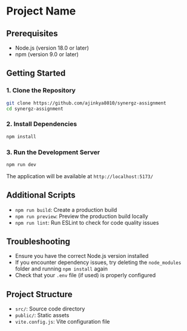 # Project Name

## Prerequisites
- Node.js (version 18.0 or later)
- npm (version 9.0 or later)

## Getting Started

### 1. Clone the Repository
```bash
git clone https://github.com/ajinkya8010/synergz-assignment
cd synergz-assignment
```

### 2. Install Dependencies
```bash
npm install
```

### 3. Run the Development Server
```bash
npm run dev
```

The application will be available at `http://localhost:5173/`

## Additional Scripts

- `npm run build`: Create a production build
- `npm run preview`: Preview the production build locally
- `npm run lint`: Run ESLint to check for code quality issues

## Troubleshooting

- Ensure you have the correct Node.js version installed
- If you encounter dependency issues, try deleting the `node_modules` folder and running `npm install` again
- Check that your `.env` file (if used) is properly configured

## Project Structure
- `src/`: Source code directory
- `public/`: Static assets
- `vite.config.js`: Vite configuration file

